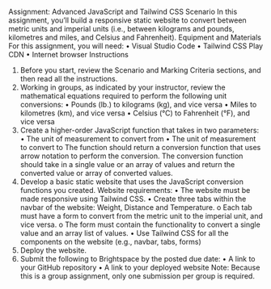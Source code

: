 Assignment: Advanced JavaScript and Tailwind CSS
Scenario
In this assignment, you’ll build a responsive static website to convert between metric units and imperial units (i.e., between kilograms and pounds, kilometres and miles, and Celsius and Fahrenheit). 
Equipment and Materials
For this assignment, you will need:
•	Visual Studio Code
•	Tailwind CSS Play CDN
•	Internet browser
Instructions
1.	Before you start, review the Scenario and Marking Criteria sections, and then read all the instructions.
2.	Working in groups, as indicated by your instructor, review the mathematical equations required to perform the following unit conversions:
•	Pounds (lb.) to kilograms (kg), and vice versa
•	Miles to kilometres (km), and vice versa
•	Celsius (°C) to Fahrenheit (°F), and vice versa
3.	Create a higher-order JavaScript function that takes in two parameters: 
•	The unit of measurement to convert from
•	The unit of measurement to convert to
The function should return a conversion function that uses arrow notation to perform the conversion. The conversion function should take in a single value or an array of values and return the converted value or array of converted values.
 
4.	Develop a basic static website that uses the JavaScript conversion functions you created.
Website requirements:
•	The website must be made responsive using Tailwind CSS.
•	Create three tabs within the navbar of the website: Weight, Distance and Temperature.
o	Each tab must have a form to convert from the metric unit to the imperial unit, and vice versa.
o	The form must contain the functionality to convert a single value and an array list of values.
•	Use Tailwind CSS for all the components on the website (e.g., navbar, tabs, forms)
5.	Deploy the website.
6.	Submit the following to Brightspace by the posted due date:
•	A link to your GitHub repository
•	A link to your deployed website
Note: Because this is a group assignment, only one submission per group is required.

